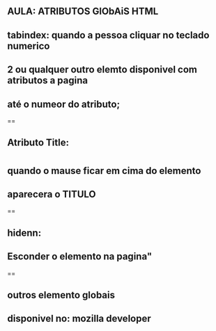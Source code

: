 ## AULA: ATRIBUTOS GlObAiS HTML
## <div tabindex="1">
## </div>

## <div tabindex="3"></div>
## <div tabindex="2"></div>

 ## tabindex: quando a pessoa cliquar no teclado numerico
 ## 2 ou qualquer outro elemto disponivel com atributos a pagina
 ## até o numeor do atributo;
 
  ==
## Atributo Title:

#  <div title="dedo">
# </div>

## quando o mause ficar em cima do elemento
## aparecera  o TITULO  
  ==
##  hidenn:
## Esconder o elemento na pagina"
  ==

## outros elemento globais 
## disponivel no: mozilla developer
